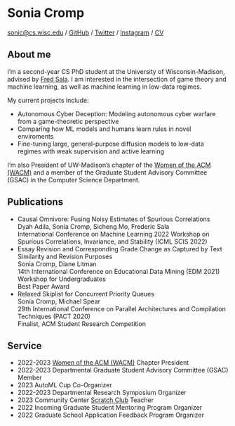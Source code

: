 # Sonia Cromp

[sonic@cs.wisc.edu](mailto:sonic@cs.wisc.edu) / [GitHub](https://github.com/soCromp) / [Twitter](https://twitter.com/SonNicCr) / [Instagram](https://www.instagram.com/sonianicole.c) / [CV](https://socromp.github.io/cv.pdf)

## About me

I’m a second-year CS PhD student at the University of Wisconsin-Madison, advised by [Fred Sala](https://pages.cs.wisc.edu/~fredsala/). I am interested in the intersection of game theory and machine learning, as well as machine learning in low-data regimes.

My current projects include:

- Autonomous Cyber Deception: Modeling autonomous cyber warfare from a game-theoretic perspective
- Comparing how ML models and humans learn rules in novel enviroments
- Fine-tuning large, general-purpose diffusion models to low-data regimes with weak supervision and active learning

I’m also President of UW-Madison’s chapter of the [Women of the ACM (WACM)](https://wacm.cs.wisc.edu/) and a member of the Graduate Student Advisory Committee (GSAC) in the Computer Science Department.

## Publications

- Causal Omnivore: Fusing Noisy Estimates of Spurious Correlations<br>Dyah Adila, Sonia Cromp, Sicheng Mo, Frederic Sala<br>International Conference on Machine Learning 2022 Workshop on Spurious Correlations, Invariance, and Stability (ICML SCIS 2022)
- Essay Revision and Corresponding Grade Change as Captured by Text Similarity and Revision Purposes<br>Sonia Cromp, Diane Litman<br>14th International Conference on Educational Data Mining (EDM 2021) Workshop for Undergraduates<br>Best Paper Award
- Relaxed Skiplist for Concurrent Priority Queues<br>Sonia Cromp, Michael Spear<br>29th International Conference on Parallel Architectures and Compilation Techniques (PACT 2020)<br>Finalist, ACM Student Research Competition

## Service
- 2022-2023 [Women of the ACM (WACM)](https://wacm.cs.wisc.edu/) Chapter President
- 2022-2023 Departmental Graduate Student Advisory Committee (GSAC) Member
- 2023 AutoML Cup Co-Organizer
- 2022-2023 Departmental Research Symposium Organizer
- 2023 Community Center [Scratch Club](https://www.cs.wisc.edu/catapult-clubs/) Teacher
- 2022 Incoming Graduate Student Mentoring Program Organizer
- 2022 Graduate School Application Feedback Program Organizer
